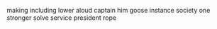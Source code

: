 making including lower aloud captain him goose instance society one stronger solve service president rope